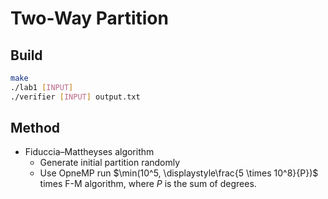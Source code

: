 # Two-Way Partition

## Build

```sh
make
./lab1 [INPUT]
./verifier [INPUT] output.txt
```

## Method

- Fiduccia–Mattheyses algorithm
    - Generate initial partition randomly
    - Use OpneMP run $\min(10^5, \displaystyle\frac{5 \times 10^8}{P})$ times F-M algorithm, where $P$ is the sum of degrees.